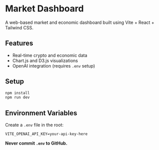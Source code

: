# Market Dashboard

A web-based market and economic dashboard built using Vite + React + Tailwind CSS.

## Features
- Real-time crypto and economic data
- Chart.js and D3.js visualizations
- OpenAI integration (requires `.env` setup)

## Setup

```bash
npm install
npm run dev
```

## Environment Variables

Create a `.env` file in the root:

```
VITE_OPENAI_API_KEY=your-api-key-here
```

**Never commit `.env` to GitHub.**
